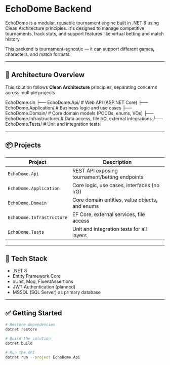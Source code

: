 ﻿# EchoDome Backend

EchoDome is a modular, reusable tournament engine built in .NET 8 using Clean Architecture principles. It's designed to manage competitive tournaments, track stats, and support features like virtual betting and match history.

This backend is tournament-agnostic — it can support different games, characters, and match formats.

---

## 🧱 Architecture Overview

This solution follows **Clean Architecture** principles, separating concerns across multiple projects:

EchoDome.sln
├── EchoDome.Api/				# Web API (ASP.NET Core)
├── EchoDome.Application/		# Business logic and use cases
├── EchoDome.Domain/			# Core domain models (POCOs, enums, VOs)
├── EchoDome.Infrastructure/	# Data access, file I/O, external integrations
└── EchoDome.Tests/				# Unit and integration tests


---

## 📦 Projects

| Project                  | Description |
|--------------------------|-------------|
| `EchoDome.Api`           | REST API exposing tournament/betting endpoints |
| `EchoDome.Application`   | Core logic, use cases, interfaces (no I/O) |
| `EchoDome.Domain`        | Core domain entities, value objects, and enums |
| `EchoDome.Infrastructure`| EF Core, external services, file access |
| `EchoDome.Tests`         | Unit and integration tests for all layers |

---

## 🧪 Tech Stack

- .NET 8
- Entity Framework Core
- xUnit, Moq, FluentAssertions
- JWT Authentication (planned)
- MSSQL (SQL Server) as primary database

---

## ✅ Getting Started

```bash
# Restore dependencies
dotnet restore

# Build the solution
dotnet build

# Run the API
dotnet run --project EchoDome.Api